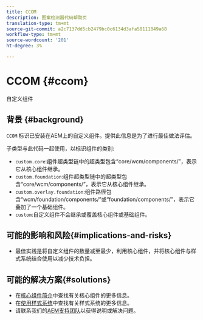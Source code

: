 ```yaml
---
title: CCOM
description: 图案检测器代码帮助页
translation-type: tm+mt
source-git-commit: a2c7137dd5cb2479bc0c6134d3afa58111049a68
workflow-type: tm+mt
source-wordcount: '201'
ht-degree: 3%

---
```



# CCOM {#ccom}

自定义组件

## 背景 {#background}

`CCOM` 标识已安装在AEM上的自定义组件。提供此信息是为了进行最佳做法评估。

子类型与此代码一起使用，以标识组件的类别:

* `custom.core`:组件超类型链中的超类型包含“core/wcm/components/”，表示它从核心组件继承。
* `custom.foundation`:组件超类型链中的超类型包含“core/wcm/components/”，表示它从核心组件继承。
* `custom.overlay.foundation`:组件路径包含“wcm/foundation/components/”或“foundation/components/”，表示它叠加了一个基础组件。
* `custom`:自定义组件不会继承或覆盖核心组件或基础组件。

## 可能的影响和风险{#implications-and-risks}

* 最佳实践是将自定义组件的数量减至最少，利用核心组件，并将核心组件与样式系统结合使用以减少技术负担。

## 可能的解决方案{#solutions}

* 在[核心组件简介](https://experienceleague.adobe.com/docs/experience-manager-core-components/using/introduction.html)中查找有关核心组件的更多信息。
* 在[使用样式系统](https://experienceleague.adobe.com/docs/experience-manager-learn/sites/page-authoring/style-system-feature-video-use.html?lang=en#page-authoring)中查找有关样式系统的更多信息。
* 请联系我们的[AEM支持团队](https://helpx.adobe.com/enterprise/using/support-for-experience-cloud.html)以获得说明或解决问题。
